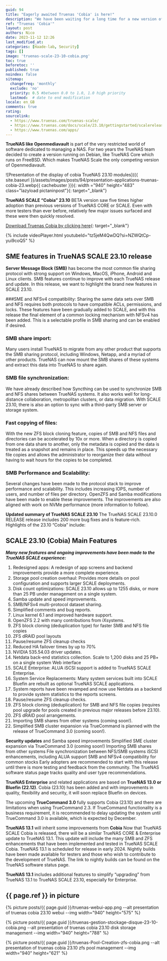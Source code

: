 ```yaml
---
guid: 94
title: "Eagerly awaited Truenas 'Cobia' is here!"
description: "We have been waiting for a long time for a new version of the free NAS management system Truenas scale version which runs under Debian, Truenas v23.10 Cobia"
ref: "Truenas 'Cobia'"
layout: post
authors: Nico
date: 2023-11-12 12:26
last_modified_at: 
categories: [Haade-lab, Security]
tags: []
image: 'truenas-scale-23-10-cobia.png'
toc: true
beforetoc: ''
published: true
noindex: false
sitemap:
  changefreq: 'monthly'
  exclude: 'no'
  priority: 0.5 #between 0.0 to 1.0, 1.0 high priority
  lastmod:  # date to end modification
locale: en_GB
comments: true
rating:  
sourcelink:
  - https://www.truenas.com/truenas-scale/
  - https://www.truenas.com/docs/scale/23.10/gettingstarted/scalereleasenotes/
  - https://www.truenas.com/apps/
---
```


**TrueNAS like Openmediavault** is part of the very restricted world of software dedicated to managing a NAS. For two years the TrueNAS team decided to create a version running on Debian, like TrueNAS Core which runs on FreeBSD. Which makes TrueNAS Scale the only competing version of Openmediavault.

![Presentation of the display of cobia TrueNAS 23.10 modules]({{ site.baseurl }}/assets/images/posts/94/presentation-applications-truenas-cobia-23.webp{{ cachebuster }}){: width ="940" height="483" class="lazyload pictaninpost"}{: target="_blank"}

**TrueNAS SCALE “Cobia” 23.10** BETA version saw five times higher adoption than previous versions of TrueNAS CORE or SCALE. Even with more testers than ever before, relatively few major issues surfaced and these were then quickly resolved.

[Download Truenas Cobia by clicking here](https://www.truenas.com/download-truenas-scale/){: target="_blank"}

{% include videoPlayer.html youtubeId="tz5jeM4QwDQ?si=NZWQtCp-yui9coQ5" %}

## SME features in TrueNAS SCALE 23.10 release

**Server Message Block (SMB)** has become the most common file sharing protocol with strong support on Windows, MacOS, iPhone, Android and Linux clients. SMB features continue to improve with each TrueNAS release and update. In this release, we want to highlight the brand new features in SCALE 23.10.

###SME and NFSv4 compatibility:
Sharing the same data sets over SMB and NFS requires both protocols to have compatible ACLs, permissions, and locks. These features have been gradually added to SCALE, and with this release the final element of a common locking mechanism with NFSv4 has been added. This is a selectable profile in SMB sharing and can be enabled if desired.

### SMB share import:
Many users install TrueNAS to migrate from any other product that supports the SMB sharing protocol, including Windows, Netapp, and a myriad of other products. TrueNAS can now mount the SMB shares of these systems and extract this data into TrueNAS to share again.

### SMB file synchronization:
We have already described how Syncthing can be used to synchronize SMB and NFS shares between TrueNAS systems. It also works well for long-distance collaboration, metropolitan clusters, or data migration. With SCALE 23.10, there is also an option to sync with a third-party SMB server or storage system.

### Fast copying of files:
With the new ZFS block cloning feature, copies of SMB and NFS files and directories can be accelerated by 10x or more. When a directory is copied from one data share to another, only the metadata is copied and the data is treated as a snapshot and remains in place. This speeds up the necessary file copies and allows the administrator to reorganize their data without having to wait hours for the copies to be completed.

### SMB Performance and Scalability:
Several changes have been made to the protocol stack to improve performance and scalability. This includes increasing IOPS, number of users, and number of files per directory. OpenZFS and Samba modifications have been made to enable these improvements. The improvements are also aligned with work on NVMe performance (more information to follow).

**Updated summary of TrueNAS SCALE 23.10**
The TrueNAS SCALE 23.10.0 RELEASE release includes 200 more bug fixes and is feature-rich. Highlights of the 23.10 “Cobia” include:

## SCALE 23.10 (Cobia) Main Features

***Many new features and ongoing improvements have been made to the TrueNAS SCALE experience:***

1. Redesigned apps: A redesign of app screens and backend improvements provide a more complete experience.
2. Storage pool creation overhaul: Provides more details on pool configuration and supports larger SCALE deployments.
3. Disk count optimizations: SCALE 23.10 allows up to 1255 disks, or more than 25 PB under management on a single system.
4. Samba update and speed improvements.
5. SMB/NFSv4 multi-protocol dataset sharing.
6. Simplified comments and bug reports.
7. Linux kernel 6.1 and improved hardware support.
8. OpenZFS 2.2 with many contributions from iXsystems.
9. ZFS block cloning (deduplication type) for faster SMB and NFS file copies
10. ZFS dRAID pool layouts
11. Pause/resume ZFS cleanup checks
12. Reduced HA failover times by up to 70%
13. NVIDIA 535.54.03 driver updates.
14. Netdata back-end statistics collection. Scale to 1,200 disks and 25 PB+ on a single system
Web interface
1. SCALE Enterprise: ALUA iSCSI support is added to TrueNAS SCALE Enterprise.
2. System Service Replacements: Many system services built into SCALE Bluefin are rebuilt as optional TrueNAS SCALE applications.
3. System reports have been revamped and now use Netdata as a backend to provide system statistics to the reports screens.
4. Pause/resume ZFS cleanup checks.
5. ZFS block cloning (deduplication) for SMB and NFS file copies (requires pool upgrade for pools created in previous major releases before 23.10).
6. ZFS dRAID pool arrangements.
7. Importing SMB shares from other systems (coming soon!).
8. Simplified SMB cluster expansion via TrueCommand is planned with the release of TrueCommand 3.0 (coming soon!).

**Security updates** and Samba speed improvements
Simplified SME cluster expansion via TrueCommand 3.0 (coming soon!)
Importing SMB shares from other systems
File synchronization between NFS/SMB systems
iSCSI enhancements, including ALUA support
SMB and NFSv4 compatibility for common stocks
Early adopters are recommended to start with this release until there is more testing and feedback from the community. The TrueNAS software status page tracks quality and user type recommendations.

**TrueNAS Enterprise** and related applications are based on **TrueNAS 13.0 or Bluefin (22.12)**. Cobia (23.10) has been added and with improvements in quality, flexibility and security, it will soon replace Bluefin on devices.

The upcoming **TrueCommand 3.0** fully supports Cobia (23.10) and there are limitations when using TrueCommand 2.3. If TrueCommand functionality is a business requirement, it is recommended to delay updating the system until TrueCommand 3.0 is available, which is expected by December.

**TrueNAS 13.1** will inherit some improvements from **Cobia**
Now that TrueNAS SCALE Cobia is released, there will be a similar TrueNAS CORE & Enterprise update to TrueNAS 13.1. This update will include the many SMB and ZFS enhancements that have been implemented and tested in TrueNAS SCALE Cobia. TrueNAS 13.1 is scheduled for release in early 2024. Nightly builds have been made available for testers and those who wish to contribute to the development of TrueNAS. The link to nightly builds can be found on the TrueNAS software status page.

**TrueNAS 13.1** includes additional features to simplify “upgrading” from TrueNAS 13.1 to TrueNAS SCALE 23.10, especially for Enterprise.

## {{ page.ref }} in picture

{% picture posts/{{ page.guid }}/truenas-webui-app.png --alt presentation of truenas cobia 23.10 webui --img width="940" height="575" %}

{% picture posts/{{ page.guid }}/truenas-gestion-stockage-disque-23-10-cobia.png --alt presentation of truenas cobia 23.10 disk storage management --img width="940" height="788" %}

{% picture posts/{{ page.guid }}/truenas-Pool-Creation-zfs-cobia.png --alt presentation of truenas cobia 23.10 zfs pool management --img width="940" height="621" %}


